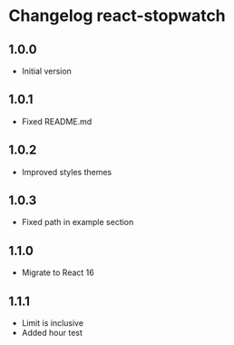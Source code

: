 # Changelog react-stopwatch

## 1.0.0

* Initial version

## 1.0.1

* Fixed README.md

## 1.0.2

* Improved styles themes

## 1.0.3

* Fixed path in example section

## 1.1.0

* Migrate to React 16

## 1.1.1

* Limit is inclusive
* Added hour test